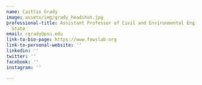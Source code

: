 ```yaml
---
name: Caitlin Grady
image: assets/img/grady_headshot.jpg
professional-title: Assistant Professor of Civil and Environmental Engineering, Penn
  State
email: cgrady@psu.edu
link-to-bio-page: https://www.fewslab.org
link-to-personal-website: ''
linkedin: ''
twitter: ''
facebook: ''
instagram: ''

---
```

